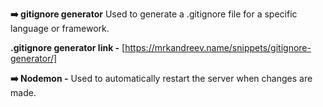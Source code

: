 **➡️ gitignore generator** Used to generate a .gitignore file for a specific language or framework.

**.gitignore generator link -** [https://mrkandreev.name/snippets/gitignore-generator/]

**➡️ Nodemon -** Used to automatically restart the server when changes are made.

